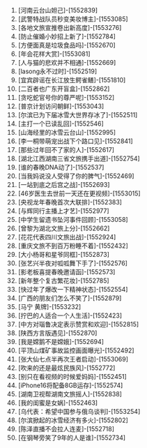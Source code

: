 
1. [河南云台山妲己]-[1552839]
1. [武警特战队员秒变美妆博主]-[1553085]
1. [各地文旅宣推卷出新高度]-[1553276]
1. [防止催婚小妙招上新了]-[1552784]
1. [方便面真是垃圾食品吗]-[1552670]
1. [年会花样大赏]-[1553081]
1. [人与猫的悲欢并不相通]-[1552669]
1. [lasong永不过时]-[1552519]
1. [宜宾辟谣在长江放生鳄雀鳝]-[1551810]
1. [二百者也广东开盲盒]-[1552862]
1. [贪吃蛇官号你的尊严呢]-[1553152]
1. [普京计划访问朝鲜]-[1553043]
1. [尔滨已为下届冰雪大世界存冰了]-[1552511]
1. [主打一个已读乱回]-[1552546]
1. [山海经里的冰雪云台山]-[1552995]
1. [李一桐带萌宠出战下个路口见]-[1552841]
1. [那些过年回不了家的人]-[1552617]
1. [湖北江西湖南三省文旅携手出道]-[1552754]
1. [谁的春晚DNA动了]-[1552537]
1. [当我妈说没人受得了你的脾气]-[1552469]
1. [一站到底之后宫之战]-[1552693]
1. [46岁医生去世前一天还在更视频]-[1553015]
1. [央视龙年春晚首次大联排]-[1552383]
1. [与辉同行主播上才艺]-[1552977]
1. [中学生留遗书坠河事件回顾]-[1553058]
1. [曾黎为湖北文旅上分]-[1552662]
1. [花花代表四川文旅出战]-[1552924]
1. [重庆文旅不到百万粉睡不着]-[1552432]
1. [大小杨哥和星爷同框]-[1552873]
1. [张艺兴半夜对呱呱舞下手了]-[1552576]
1. [影老板喜提春晚邀请函]-[1552573]
1. [新年整个复古繁花妆]-[1552785]
1. [快过年了爆改一下精神状态]-[1552554]
1. [广西的朋友们怎么不笑了]-[1552879]
1. [马宁 黄牌]-[1553232]
1. [拧巴的人适合一个人生活]-[1552423]
1. [中方对瑙鲁决定表示赞赏和欢迎]-[1552815]
1. [陕西方言版遇见]-[1552870]
1. [我是嫦鹅不是嫦娥]-[1552694]
1. [平顶山煤矿事故监控画面曝光]-[1552492]
1. [张大仙七点半再次王者启动]-[1553069]
1. [吹来的还是最炫民族风]-[1552772]
1. [别只在看视频的时候爱妈妈]-[1552451]
1. [iPhone16将配备8GB运存]-[1552574]
1. [湖南卫视帮湖南文旅摇人]-[1552838]
1. [我的闺蜜是女娲]-[1552463]
1. [乌代表：希望中国参与俄乌谈判]-[1553254]
1. [尔滨掀起的冰雪经济有多火]-[1552802]
1. [陈泽直播不会拉人连麦]-[1552718]
1. [在钢琴旁笑了9年的人是谁]-[1552734]